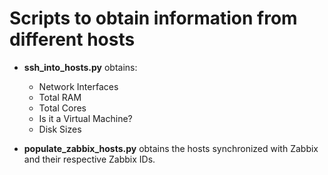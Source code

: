 # Scripts to obtain information from different hosts

* **ssh_into_hosts.py** obtains:     
    - Network Interfaces
    - Total RAM
    - Total Cores
    - Is it a Virtual Machine?
    - Disk Sizes

* **populate_zabbix_hosts.py** obtains the hosts synchronized with Zabbix and their respective Zabbix IDs.

